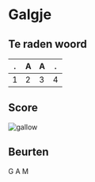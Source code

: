 # Galgje

## Te raden woord

|.|A|A|.|
|-|-|-|-|
|1|2|3|4|

## Score
![gallow](./images/3.png)

## Beurten
G A M